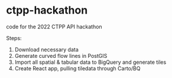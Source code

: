 # ctpp-hackathon

code for the 2022 CTPP API hackathon

Steps:

1. Download necessary data
2. Generate curved flow lines in PostGIS
3. Import all spatial & tabular data to BigQuery and generate tiles
4. Create React app, pulling tiledata through Carto/BQ
